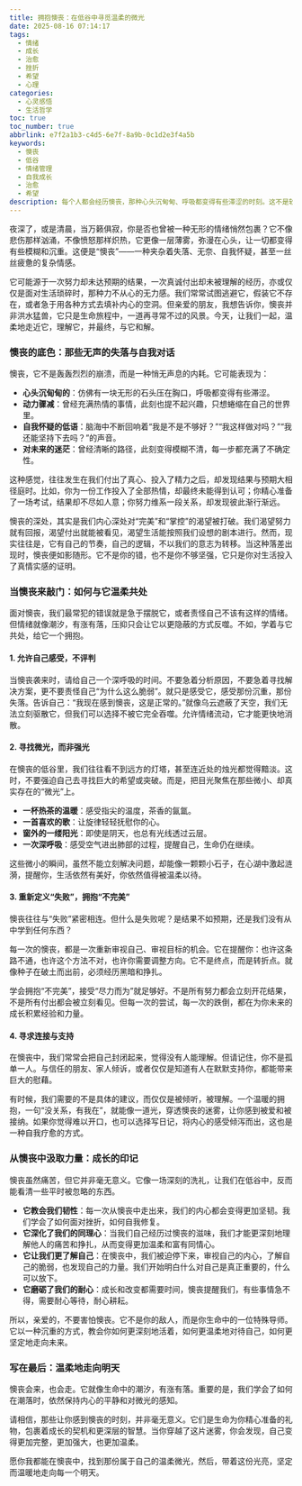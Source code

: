 ```yaml
---
title: 拥抱懊丧：在低谷中寻觅温柔的微光
date: 2025-08-16 07:14:17
tags:
  - 情绪
  - 成长
  - 治愈
  - 挫折
  - 希望
  - 心理
categories:
  - 心灵感悟
  - 生活哲学
toc: true
toc_number: true
abbrlink: e7f2a1b3-c4d5-6e7f-8a9b-0c1d2e3f4a5b
keywords:
  - 懊丧
  - 低谷
  - 情绪管理
  - 自我成长
  - 治愈
  - 希望
description: 每个人都会经历懊丧，那种心头沉甸甸、呼吸都变得有些滞涩的时刻。这不是软弱，而是生命中必然的潮汐。这篇文章将带你温柔地走进懊丧的深处，理解它，接纳它，并从中汲取力量，最终在那些看似黯淡的日子里，寻觅到属于自己的温柔微光，学会如何与这份沉重共处，并最终走向更坚韧、更温暖的自己。
---
```


夜深了，或是清晨，当万籁俱寂，你是否也曾被一种无形的情绪悄然包裹？它不像悲伤那样汹涌，不像愤怒那样炽热，它更像一层薄雾，弥漫在心头，让一切都变得有些模糊和沉重。这便是“懊丧”——一种夹杂着失落、无奈、自我怀疑，甚至一丝丝疲惫的复杂情感。

它可能源于一次努力却未达预期的结果，一次真诚付出却未被理解的经历，亦或仅仅是面对生活琐碎时，那种力不从心的无力感。我们常常试图逃避它，假装它不存在，或者急于用各种方式去填补内心的空洞。但亲爱的朋友，我想告诉你，懊丧并非洪水猛兽，它只是生命旅程中，一道再寻常不过的风景。今天，让我们一起，温柔地走近它，理解它，并最终，与它和解。

### 懊丧的底色：那些无声的失落与自我对话

懊丧，它不是轰轰烈烈的崩溃，而是一种悄无声息的内耗。它可能表现为：

*   **心头沉甸甸的**：仿佛有一块无形的石头压在胸口，呼吸都变得有些滞涩。
*   **动力骤减**：曾经充满热情的事情，此刻也提不起兴趣，只想蜷缩在自己的世界里。
*   **自我怀疑的低语**：脑海中不断回响着“我是不是不够好？”“我这样做对吗？”“我还能坚持下去吗？”的声音。
*   **对未来的迷茫**：曾经清晰的路径，此刻变得模糊不清，每一步都充满了不确定性。

这种感觉，往往发生在我们付出了真心、投入了精力之后，却发现结果与预期大相径庭时。比如，你为一份工作投入了全部热情，却最终未能得到认可；你精心准备了一场考试，结果却不尽如人意；你努力维系一段关系，却发现彼此渐行渐远。

懊丧的深处，其实是我们内心深处对“完美”和“掌控”的渴望被打破。我们渴望努力就有回报，渴望付出就能被看见，渴望生活能按照我们设想的剧本进行。然而，现实往往是，它有自己的节奏，自己的逻辑，不以我们的意志为转移。当这种落差出现时，懊丧便如影随形。它不是你的错，也不是你不够坚强，它只是你对生活投入了真情实感的证明。

### 当懊丧来敲门：如何与它温柔共处

面对懊丧，我们最常犯的错误就是急于摆脱它，或者责怪自己不该有这样的情绪。但情绪就像潮汐，有涨有落，压抑只会让它以更隐蔽的方式反噬。不如，学着与它共处，给它一个拥抱。

#### 1. 允许自己感受，不评判

当懊丧袭来时，请给自己一个深呼吸的时间。不要急着分析原因，不要急着寻找解决方案，更不要责怪自己“为什么这么脆弱”。就只是感受它，感受那份沉重，那份失落。告诉自己：“我现在感到懊丧，这是正常的。”就像乌云遮蔽了天空，我们无法立刻驱散它，但我们可以选择不被它完全吞噬。允许情绪流动，它才能更快地消散。

#### 2. 寻找微光，而非强光

在懊丧的低谷里，我们往往看不到远方的灯塔，甚至连近处的烛光都觉得黯淡。这时，不要强迫自己去寻找巨大的希望或突破。而是，把目光聚焦在那些微小、却真实存在的“微光”上。

*   **一杯热茶的温暖**：感受指尖的温度，茶香的氤氲。
*   **一首喜欢的歌**：让旋律轻轻抚慰你的心。
*   **窗外的一缕阳光**：即使是阴天，也总有光线透过云层。
*   **一次深呼吸**：感受空气进出肺部的过程，提醒自己，生命仍在继续。

这些微小的瞬间，虽然不能立刻解决问题，却能像一颗颗小石子，在心湖中激起涟漪，提醒你，生活依然有美好，你依然值得被温柔以待。

#### 3. 重新定义“失败”，拥抱“不完美”

懊丧往往与“失败”紧密相连。但什么是失败呢？是结果不如预期，还是我们没有从中学到任何东西？

每一次的懊丧，都是一次重新审视自己、审视目标的机会。它在提醒你：也许这条路不通，也许这个方法不对，也许你需要调整方向。它不是终点，而是转折点。就像种子在破土而出前，必须经历黑暗和挣扎。

学会拥抱“不完美”，接受“尽力而为”就足够好。不是所有努力都会立刻开花结果，不是所有付出都会被立刻看见。但每一次的尝试，每一次的跌倒，都在为你未来的成长积累经验和力量。

#### 4. 寻求连接与支持

在懊丧中，我们常常会把自己封闭起来，觉得没有人能理解。但请记住，你不是孤单一人。与信任的朋友、家人倾诉，或者仅仅是知道有人在默默支持你，都能带来巨大的慰藉。

有时候，我们需要的不是具体的建议，而仅仅是被倾听，被理解。一个温暖的拥抱，一句“没关系，有我在”，就能像一道光，穿透懊丧的迷雾，让你感到被爱和被接纳。如果你觉得难以开口，也可以选择写日记，将内心的感受倾泻而出，这也是一种自我疗愈的方式。

### 从懊丧中汲取力量：成长的印记

懊丧虽然痛苦，但它并非毫无意义。它像一场深刻的洗礼，让我们在低谷中，反而能看清一些平时被忽略的东西。

*   **它教会我们韧性**：每一次从懊丧中走出来，我们的内心都会变得更加坚韧。我们学会了如何面对挫折，如何自我修复。
*   **它深化了我们的同理心**：当我们自己经历过懊丧的滋味，我们才能更深刻地理解他人的痛苦和挣扎，从而变得更加温柔和富有同情心。
*   **它让我们更了解自己**：在懊丧中，我们被迫停下来，审视自己的内心，了解自己的脆弱，也发现自己的力量。我们开始明白什么对自己是真正重要的，什么可以放下。
*   **它磨砺了我们的耐心**：成长和改变都需要时间，懊丧提醒我们，有些事情急不得，需要耐心等待，耐心耕耘。

所以，亲爱的，不要害怕懊丧。它不是你的敌人，而是你生命中的一位特殊导师。它以一种沉重的方式，教会你如何更深刻地活着，如何更温柔地对待自己，如何更坚定地走向未来。

### 写在最后：温柔地走向明天

懊丧会来，也会走。它就像生命中的潮汐，有涨有落。重要的是，我们学会了如何在潮落时，依然保持内心的平静和对微光的感知。

请相信，那些让你感到懊丧的时刻，并非毫无意义。它们是生命为你精心准备的礼物，包裹着成长的契机和更深层的智慧。当你穿越了这片迷雾，你会发现，自己变得更加完整，更加强大，也更加温柔。

愿你我都能在懊丧中，找到那份属于自己的温柔微光，然后，带着这份光亮，坚定而温暖地走向每一个明天。